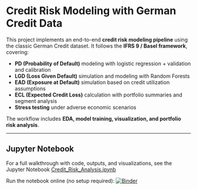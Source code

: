# Credit Risk Modeling with German Credit Data

This project implements an end-to-end **credit risk modeling pipeline** using the classic German Credit dataset.
It follows the **IFRS 9 / Basel framework**, covering:

- **PD (Probability of Default)** modeling with logistic regression + validation and calibration
- **LGD (Loss Given Default)** simulation and modeling with Random Forests
- **EAD (Exposure at Default)** simulation based on credit utilization assumptions
- **ECL (Expected Credit Loss)** calculation with portfolio summaries and segment analysis
- **Stress testing** under adverse economic scenarios

The workflow includes **EDA, model training, visualization, and portfolio risk analysis**.

---

## Jupyter Notebook

For a full walkthrough with code, outputs, and visualizations, see the
Jupyter Notebook [Credit_Risk_Analysis.ipynb](Credit_Risk_Analysis.ipynb)

Run the notebook online (no setup required):
[![Binder](https://mybinder.org/badge_logo.svg)](https://mybinder.org/v2/gh/MahbubAlam231/Credit_Risk_Analysis/main?filepath=Credit_Risk_Analysis.ipynb)
